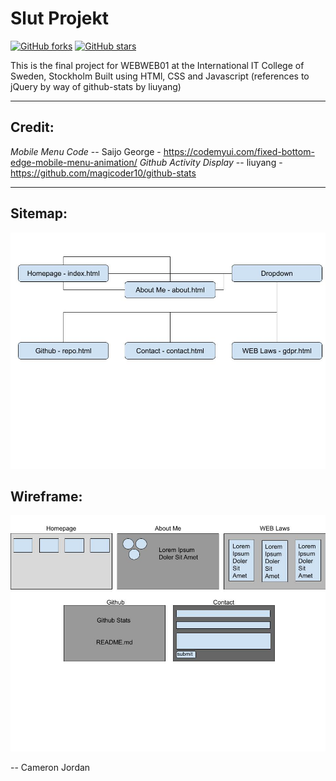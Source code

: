 # Slut Projekt
[![GitHub forks](https://img.shields.io/github/forks/cameron-jordan20/slut-projekt?logo=forks)](https://github.com/cameron-jordan20/slut-projekt/network)
[![GitHub stars](https://img.shields.io/github/stars/cameron-jordan20/slut-projekt?logo=stars)](https://github.com/cameron-jordan20/slut-projekt/stargazers)

 This is the final project for WEBWEB01 at the International IT College of Sweden, Stockholm
 Built using HTMl, CSS and Javascript (references to jQuery by way of github-stats by liuyang)

 ---

## Credit:
 _Mobile Menu Code_ -- Saijo George - https://codemyui.com/fixed-bottom-edge-mobile-menu-animation/
 _Github Activity Display_ -- liuyang - https://github.com/magicoder10/github-stats

---

## Sitemap:
![alt text](images/sitemap.jpg "Sitemap")

## Wireframe:
![alt text](images/wireframe.jpg "Wireframe")

 -- Cameron Jordan
